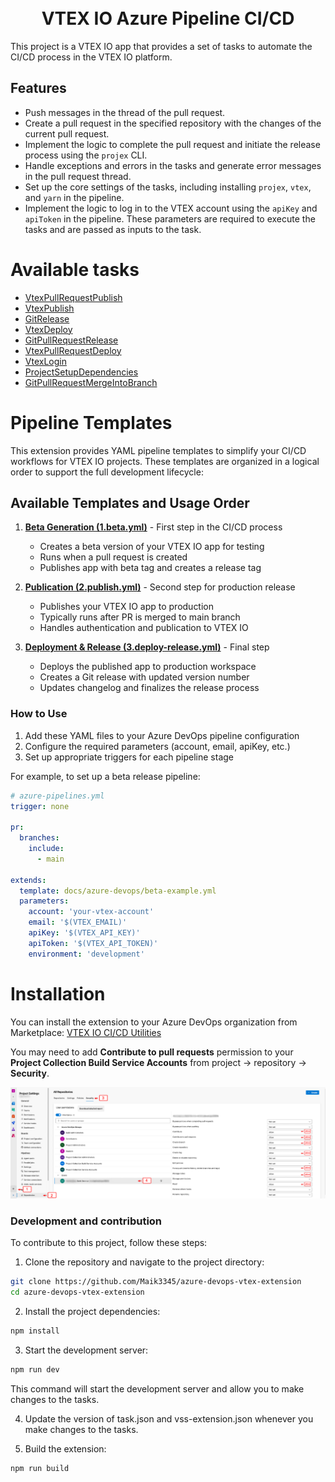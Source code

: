 <h1 align="center">
 <br>
  VTEX IO Azure Pipeline CI/CD
  <br>
</h1>

This project is a VTEX IO app that provides a set of tasks to automate the CI/CD process in the VTEX IO platform.

## Features

- Push messages in the thread of the pull request.
- Create a pull request in the specified repository with the changes of the current pull request.
- Implement the logic to complete the pull request and initiate the release process using the `projex` CLI.
- Handle exceptions and errors in the tasks and generate error messages in the pull request thread.
- Set up the core settings of the tasks, including installing `projex`, `vtex`, and `yarn` in the pipeline.
- Implement the logic to log in to the VTEX account using the `apiKey` and `apiToken` in the pipeline. These parameters are required to execute the tasks and are passed as inputs to the task.

# Available tasks

- [VtexPullRequestPublish](./tasks/vtex/pullRequest/publish/README.md)
- [VtexPublish](./tasks/vtex/publish/README.md)
- [GitRelease](./tasks/git/release/README.md)
- [VtexDeploy](./tasks/vtex/deploy/README.md)
- [GitPullRequestRelease](./tasks/git/pullRequest/release/README.md)
- [VtexPullRequestDeploy](./tasks/vtex/pullRequest/deploy/README.md)
- [VtexLogin](./tasks/vtex/login/README.md)
- [ProjectSetupDependencies](./tasks/project/setupDependencies/README.md)
- [GitPullRequestMergeIntoBranch](./tasks/git/pullRequest/mergeIntoBranch/README.md)

# Pipeline Templates

This extension provides YAML pipeline templates to simplify your CI/CD workflows for VTEX IO projects. These templates are organized in a logical order to support the full development lifecycle:

## Available Templates and Usage Order

1. **[Beta Generation (1.beta.yml)](./docs/azure-devops/beta-example.yml)** - First step in the CI/CD process
   - Creates a beta version of your VTEX IO app for testing
   - Runs when a pull request is created
   - Publishes app with beta tag and creates a release tag

2. **[Publication (2.publish.yml)](./docs/azure-devops/2.publish.yml)** - Second step for production release
   - Publishes your VTEX IO app to production
   - Typically runs after PR is merged to main branch
   - Handles authentication and publication to VTEX IO

3. **[Deployment & Release (3.deploy-release.yml)](./docs/azure-devops/3.deploy-release.yml)** - Final step
   - Deploys the published app to production workspace
   - Creates a Git release with updated version number
   - Updates changelog and finalizes the release process

### How to Use

1. Add these YAML files to your Azure DevOps pipeline configuration
2. Configure the required parameters (account, email, apiKey, etc.)
3. Set up appropriate triggers for each pipeline stage

For example, to set up a beta release pipeline:

```yaml
# azure-pipelines.yml
trigger: none

pr:
  branches:
    include:
      - main

extends:
  template: docs/azure-devops/beta-example.yml
  parameters:
    account: 'your-vtex-account'
    email: '$(VTEX_EMAIL)'
    apiKey: '$(VTEX_API_KEY)'
    apiToken: '$(VTEX_API_TOKEN)'
    environment: 'development'
```

# Installation

You can install the extension to your Azure DevOps organization from Marketplace:
[VTEX IO CI/CD Utilities](https://marketplace.visualstudio.com/items?itemName=MaikRestrepo.vtex-io-ci-cd)

You may need to add **Contribute to pull requests** permission to your **Project Collection Build Service Accounts** from project -> repository -> **Security**.

![Permissions](screenshots/screen3.png)

### Development and contribution

To contribute to this project, follow these steps:

1. Clone the repository and navigate to the project directory:

```bash
git clone https://github.com/Maik3345/azure-devops-vtex-extension
cd azure-devops-vtex-extension
```

2. Install the project dependencies:

```bash
npm install
```

3. Start the development server:

```bash
npm run dev
```

This command will start the development server and allow you to make changes to the tasks.

4. Update the version of task.json and vss-extension.json whenever you make changes to the tasks.

5. Build the extension:

```bash
npm run build
```
